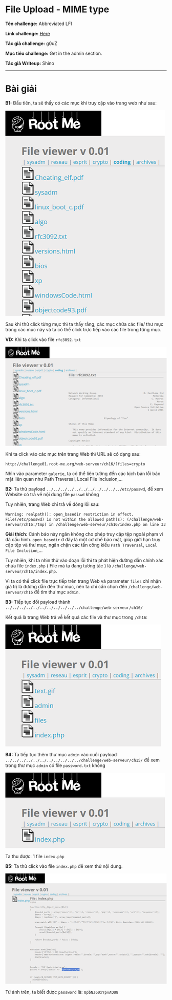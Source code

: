 # File Upload - MIME type

**Tên challenge:**  Abbreviated LFI

**Link challenge:** [Here](https://www.root-me.org/en/Challenges/Web-Server/Local-File-Inclusion)

**Tác giả challenge:** g0uZ

**Mục tiêu challenge:** Get in the admin section.

**Tác giả Writeup:** Shino

---

# Bài giải

**B1:** Đầu tiên, ta sẽ thấy có các mục khi truy cập vào trang web như sau:
	
![alt text](./images/image-1.png)

Sau khi thử click từng mục thì ta thấy rằng, các mục chứa các file/ thư mục trong các mục này và ta có thể click trực tiếp vào các file trong từng mục.

**VD:** Khi ta click vào file `rfc3092.txt`

![alt text](./images/image-2.png)

Khi ta click vào các mục trên trang Web thì URL sẽ có dạng sau:
```
http://challenge01.root-me.org/web-serveur/ch16/?files=crypto
```

Nhìn vào parameter `galerie`, ta có thể liên tưởng đến các kịch bản lỗi bảo mật liên quan như Path Traversal, Local File Inclusion,...

**B2:** Ta thử payload `../../../../../../../../../../../etc/passwd`, để xem Website có trả về nội dung file `passwd` không

Tuy nhiên, trang Web chỉ trả về dòng lỗi sau:
```
Warning: realpath(): open_basedir restriction in effect. File(/etc/passwd) is not within the allowed path(s): (/challenge/web-serveur/ch16:/tmp) in /challenge/web-serveur/ch16/index.php on line 33
```
**Giải thích:** Cảnh báo này ngăn không cho phép truy cập tệp ngoài phạm vi đã cấu hình. `open_basedir` ở đây là một cơ chế bảo mật, giúp giới hạn truy cập tệp và thư mục, ngăn chặn các tấn công kiểu `Path Traversal`, `Local File Inclusion`,...

Tuy nhiên, khi ta nhìn thử vào đoạn lỗi thì ta phát hiện đường dẫn chính xác chứa file `index.php` ( File mà ta đang tương tác ) là `/challenge/web-serveur/ch16/index.php`.

Vì ta có thể click file trực tiếp trên trang Web và parameter `files` chỉ nhận giá trị là đường dẫn đến thư mục, nên ta chỉ cần chọn đến `/challenge/web-serveur/ch16` để tìm thư mục `admin`.

**B3:** Tiếp tục đổi payload thành `../../../../../../../../../../../challenge/web-serveur/ch16/`

Kết quả là trang Web trả về kết quả các file và thư mục trong `/ch16`:

![alt text](./images/image-3.png)

**B4:** Ta tiếp tục thêm thư mục `admin` vào cuối payload `../../../../../../../../../../../challenge/web-serveur/ch15/` để xem trong thư mục `admin` có file `password.txt` không

![alt text](./images/image-4.png)

Ta thu được: 1 file `index.php`

**B5:** Ta thử click vào file `index.php` để xem thử nội dung.

![alt text](./images/image-5.png)

Từ ảnh trên, ta biết được `password` là: `OpbNJ60xYpvAQU8`
